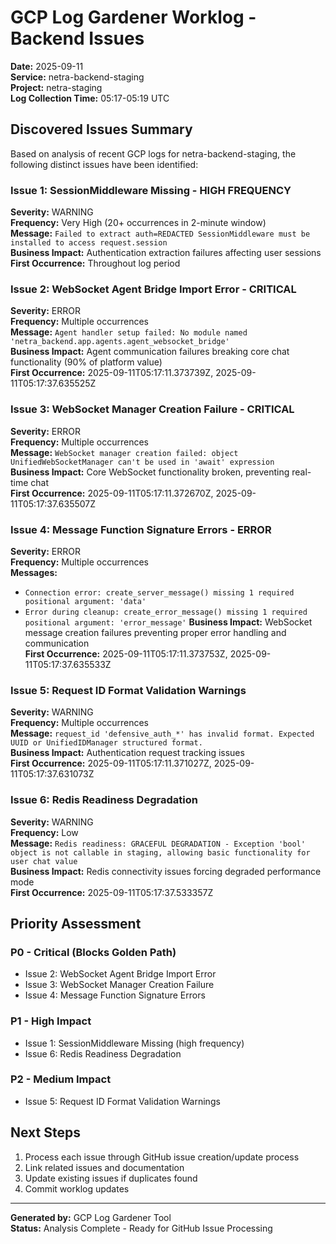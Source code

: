 # GCP Log Gardener Worklog - Backend Issues

**Date:** 2025-09-11  
**Service:** netra-backend-staging  
**Project:** netra-staging  
**Log Collection Time:** 05:17-05:19 UTC  

## Discovered Issues Summary

Based on analysis of recent GCP logs for netra-backend-staging, the following distinct issues have been identified:

### Issue 1: SessionMiddleware Missing - HIGH FREQUENCY
**Severity:** WARNING  
**Frequency:** Very High (20+ occurrences in 2-minute window)  
**Message:** `Failed to extract auth=REDACTED SessionMiddleware must be installed to access request.session`  
**Business Impact:** Authentication extraction failures affecting user sessions  
**First Occurrence:** Throughout log period  

### Issue 2: WebSocket Agent Bridge Import Error - CRITICAL
**Severity:** ERROR  
**Frequency:** Multiple occurrences  
**Message:** `Agent handler setup failed: No module named 'netra_backend.app.agents.agent_websocket_bridge'`  
**Business Impact:** Agent communication failures breaking core chat functionality (90% of platform value)  
**First Occurrence:** 2025-09-11T05:17:11.373739Z, 2025-09-11T05:17:37.635525Z  

### Issue 3: WebSocket Manager Creation Failure - CRITICAL
**Severity:** ERROR  
**Frequency:** Multiple occurrences  
**Message:** `WebSocket manager creation failed: object UnifiedWebSocketManager can't be used in 'await' expression`  
**Business Impact:** Core WebSocket functionality broken, preventing real-time chat  
**First Occurrence:** 2025-09-11T05:17:11.372670Z, 2025-09-11T05:17:37.635507Z  

### Issue 4: Message Function Signature Errors - ERROR
**Severity:** ERROR  
**Frequency:** Multiple occurrences  
**Messages:**
- `Connection error: create_server_message() missing 1 required positional argument: 'data'`
- `Error during cleanup: create_error_message() missing 1 required positional argument: 'error_message'`
**Business Impact:** WebSocket message creation failures preventing proper error handling and communication  
**First Occurrence:** 2025-09-11T05:17:11.373753Z, 2025-09-11T05:17:37.635533Z  

### Issue 5: Request ID Format Validation Warnings
**Severity:** WARNING  
**Frequency:** Multiple occurrences  
**Message:** `request_id 'defensive_auth_*' has invalid format. Expected UUID or UnifiedIDManager structured format.`  
**Business Impact:** Authentication request tracking issues  
**First Occurrence:** 2025-09-11T05:17:11.371027Z, 2025-09-11T05:17:37.631073Z  

### Issue 6: Redis Readiness Degradation
**Severity:** WARNING  
**Frequency:** Low  
**Message:** `Redis readiness: GRACEFUL DEGRADATION - Exception 'bool' object is not callable in staging, allowing basic functionality for user chat value`  
**Business Impact:** Redis connectivity issues forcing degraded performance mode  
**First Occurrence:** 2025-09-11T05:17:37.533357Z  

## Priority Assessment

### P0 - Critical (Blocks Golden Path)
- Issue 2: WebSocket Agent Bridge Import Error
- Issue 3: WebSocket Manager Creation Failure
- Issue 4: Message Function Signature Errors

### P1 - High Impact 
- Issue 1: SessionMiddleware Missing (high frequency)
- Issue 6: Redis Readiness Degradation

### P2 - Medium Impact
- Issue 5: Request ID Format Validation Warnings

## Next Steps

1. Process each issue through GitHub issue creation/update process
2. Link related issues and documentation
3. Update existing issues if duplicates found
4. Commit worklog updates

---

**Generated by:** GCP Log Gardener Tool  
**Status:** Analysis Complete - Ready for GitHub Issue Processing